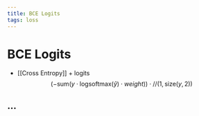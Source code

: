 ```yaml
---
title: BCE Logits
tags: loss
---
```


# BCE Logits
- [[Cross Entropy]] + logits
$$\left(  - \mathrm{sum}\left( y \cdot \mathrm{logsoftmax}\left( ŷ \right) \cdot weight \right) \right) \cdot \mathrm{//}\left( 1, \mathrm{size}\left( y, 2 \right) \right)$$

## …


























































